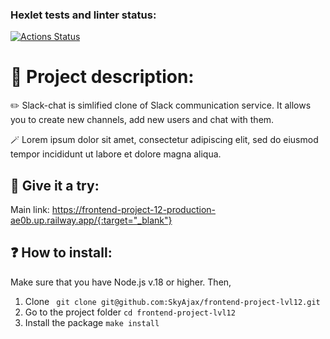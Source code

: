 ### Hexlet tests and linter status:
[![Actions Status](https://github.com/SkyAjax/frontend-project-12/workflows/hexlet-check/badge.svg)](https://github.com/SkyAjax/frontend-project-12/actions)

# :open_book: Project description:
:pencil2: Slack-chat is simlified clone of Slack communication service. It allows you to create new channels, add new users and chat with them.

:magic_wand: Lorem ipsum dolor sit amet, consectetur adipiscing elit, sed do eiusmod tempor incididunt ut labore et dolore magna aliqua.


## :rocket: Give it a try:
Main link: https://frontend-project-12-production-ae0b.up.railway.app/{:target="_blank"}


## :question: How to install:
Make sure that you have Node.js v.18 or higher. Then,
1) Clone 
` git clone git@github.com:SkyAjax/frontend-project-lvl12.git`
2) Go to the project folder
`cd frontend-project-lvl12`
3) Install the package
`make install`